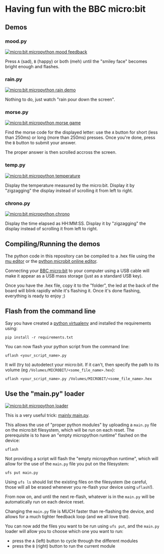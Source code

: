 # Having fun with the BBC micro:bit

## Demos

### mood.py

[![micro:bit micropython mood feedback](http://img.youtube.com/vi/CEhl6yVauYY/0.jpg)](http://www.youtube.com/watch?v=CEhl6yVauYY)

Press `A` (sad), `B` (happy) or both (meh) until the "smiley face" becomes
bright enough and flashes.

### rain.py

[![micro:bit micropython rain demo](http://img.youtube.com/vi/FKbMBZA7wAk/0.jpg)](http://www.youtube.com/watch?v=FKbMBZA7wAk)

Nothing to do, just watch "rain pour down the screen".

### morse.py

[![micro:bit micropython morse game](http://img.youtube.com/vi/Ai1WnAvL8yo/0.jpg)](http://www.youtube.com/watch?v=Ai1WnAvL8yo)

Find the morse code for the displayed letter: use the `A` button for short
(less than 250ms) or long (more than 250ms) presses. Once you're done, press
the `B` button to submit your answer.

The proper answer is then scrolled accross the screen.

### temp.py

[![micro:bit micropython temperature](http://img.youtube.com/vi/fFkNeOHV1h4/0.jpg)](http://www.youtube.com/watch?v=fFkNeOHV1h4)

Display the temperature measured by the micro:bit. Display it by "zigzagging"
the display instead of scrolling it from left to right.


### chrono.py

[![micro:bit micropython chrono](http://img.youtube.com/vi/cqSwNh_2GYw/0.jpg)](http://www.youtube.com/watch?v=cqSwNh_2GYw)

Display the time elapsed as HH:MM:SS. Display it by "zigzagging" the display
instead of scrolling it from left to right.


## Compiling/Running the demos

The python code in this repository can be compiled to a .hex file using the
[mu editor](http://codewith.mu/) or the
[python microbit online editor](http://python.microbit.org/editor.html).

Connecting your [BBC micro:bit](https://www.microbit.org/) to your computer
using a USB cable will make it appear as a USB mass storage (just as a standard
USB key).

Once you have the .hex file, copy it to the "folder", the led at the back of
the board will blink rapidly while it's flashing it. Once it's done flashing,
everything is ready to enjoy ;)


## Flash from the command line

Say you have created a
[python virtualenv](http://docs.python-guide.org/en/latest/dev/virtualenvs/)
and installed the requirements using:

```
pip install -r requirements.txt
```

You can now flash your python script from the command line:

```
uflash <your_script_name>.py
```

It will (try to) autodetect your micro:bit. If it can't, then specify the path
to its volume (eg `/Volumes/MICROBIT/<some_file_name>.hex`):

```
uflash <your_script_name>.py /Volumes/MICROBIT/<some_file_name>.hex
```


## Use the "main.py" loader

[![micro:bit micropython loader](http://img.youtube.com/vi/IzlabY8lnFs/0.jpg)](http://www.youtube.com/watch?v=IzlabY8lnFs)

This is a very useful trick:
[mainly main.py](https://microbit-micropython.readthedocs.io/en/latest/tutorials/storage.html#mainly-main-py).

This allows the use of "proper python modules" by uploading a `main.py` file on
the micro:bit filesystem, which will be run on each reset. The prerequisite is
to have an "empty micropython runtime" flashed on the device:

```
uflash
```

Not providing a script will flash the "empty micropython runtime", which will
allow for the use of the `main.py` file you put on the filesystem:

```
ufs put main.py
```

Using `ufs ls` should list the existing files on the filesystem (be careful,
those will all be erased whenever you re-flash your device using `uflash`!).

From now on, and until the next re-flash, whatever is in the `main.py` will be
automatically run on each device reset.

Changing the `main.py` file is MUCH faster than re-flashing the device, and
allows for a much tighter feedback loop (and we all love that).

You can now add the files you want to be run using `ufs put`, and the `main.py`
loader will allow you to choose which one you want to run:
- press the `A` (left) button to cycle through the different modules
- press the `B` (right) button to run the current module
